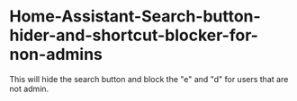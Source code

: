 # Home-Assistant-Search-button-hider-and-shortcut-blocker-for-non-admins
This will hide the search button and block the "e" and "d" for users that are not admin.
